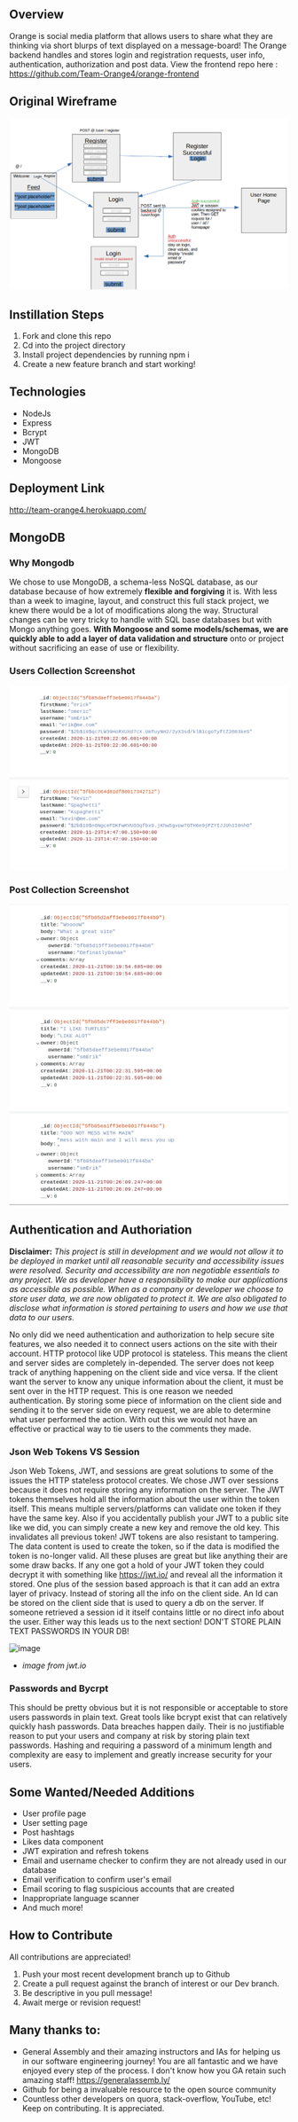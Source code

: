 ## Overview
Orange is social media platform that allows users to share what they are thinking via short blurps of text displayed on a message-board! The Orange backend handles and stores login and registration requests, user info, authentication, authorization and post data. View the frontend repo here : https://github.com/Team-Orange4/orange-frontend

## Original Wireframe

![](images/layout-screenshot.png)

## Instillation Steps
1. Fork and clone this repo
2. Cd into the project directory
3. Install project dependencies by running npm i 
4. Create a new feature branch and start working!

## Technologies
- NodeJs
- Express
- Bcrypt
- JWT
- MongoDB
- Mongoose 


## Deployment Link
http://team-orange4.herokuapp.com/

## MongoDB
### Why Mongodb
We chose to use MongoDB, a schema-less NoSQL database, as our database because of how extremely **flexible and forgiving** it is. With less than a week to imagine, layout, and construct this full stack project, we knew there would be a lot of modifications along the way. Structural changes can be very tricky to handle with SQL base databases but with Mongo anything goes.  **With Mongoose and some models/schemas, we are quickly able to add a layer of data validation and structure** onto or project without sacrificing an ease of use or flexibility. 
### Users Collection Screenshot
![](images/users-collection-screenshot.png)

### Post Collection Screenshot
![](images/post-collection-screenshot.png)

## Authentication and Authoriation
**Disclaimer:** *This project is still in development and we would not allow it to be deployed in market until all reasonable security and accessibility issues were resolved.  Security and accessibility are non negotiable essentials to any project. We as developer have a responsibility to make our applications as accessible as possible.  When as a company or developer we choose to store user data, we are now obligated to protect it. We are also obligated to disclose what information is stored pertaining to users and how we use that data to our users.*

No only did we need authentication and authorization to help secure site features, we also needed it to connect users actions on the site with their account. HTTP protocol like UDP protocol is stateless. This means the client and server sides are completely in-depended. The server does not keep track of anything happening on the client side and vice versa. If the client want the server to know any unique information about the client, it must be sent over in the HTTP request. This is one reason we needed authentication. By storing some piece of information on the client side and sending it to the server side on every request, we are able to determine what user performed the action. With out this we would not have an effective or practical way to tie users to the comments they made. 

### Json Web Tokens VS Session
Json Web Tokens, JWT, and sessions are great solutions to some of the issues the HTTP stateless protocol creates. We chose JWT over sessions because it does not require storing any information on the server. The JWT tokens themselves hold all the information about the user within the token itself. This means multiple servers/platforms can validate one token if they have the same key. Also if you accidentally publish your JWT to a public site like we did, you can simply create a new key and remove the old key. This invalidates all previous token!  JWT tokens are also resistant to tampering. The data content is used to create the token, so if the data is modified the token is no-longer valid. All these pluses are great but like anything their are some draw backs. If any one got a hold of your JWT token they could decrypt it with something like https://jwt.io/ and reveal all the information it stored. One plus of the session based approach is that it can add an extra layer of privacy. Instead of storing all the info on the client side. An Id can be stored on the client side that is used to query a db on the server. If someone retrieved a session id it itself contains little or no direct info about the user. Either way this leads us to the next section! DON'T STORE PLAIN TEXT PASSWORDS IN YOUR DB!

![image](https://user-images.githubusercontent.com/71715721/100012813-dfa43f80-2da1-11eb-9314-633698426586.png)
 * *image from jwt.io*



### Passwords and Bycrpt
This should be pretty obvious but it is not responsible or acceptable to store users passwords in plain text. Great tools like bcrypt exist that can relatively quickly hash passwords. Data breaches happen daily.  Their is no justifiable reason to put your users and company at risk by storing plain text passwords. Hashing and requiring a password of a minimum length and complexity are easy to implement and greatly increase security for your users.



## Some Wanted/Needed Additions 
- User profile page
- User setting page
- Post hashtags
- Likes data component
- JWT expiration and refresh tokens
- Email and username checker to confirm they are not already used in our database
- Email verification to confirm user's email
- Email scoring to flag suspicious accounts that are created
- Inappropriate language scanner 
- And much more!

## How to Contribute 
All contributions are appreciated!
1. Push your most recent development branch up to Github
2. Create a pull request against the branch of interest or our Dev branch.
3. Be descriptive in you pull message!
4. Await merge or revision request!

## Many thanks to: 
- General Assembly and their amazing instructors and IAs for helping us in our software engineering journey! You are all fantastic and we have enjoyed every step of the process. I don't know how you GA retain such amazing staff! https://generalassemb.ly/
- Github for being a invaluable resource to the open source community
- Countless other developers on quora, stack-overflow, YouTube, etc! Keep on contributing. It is appreciated. 

